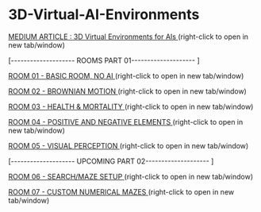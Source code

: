 # 3D-Virtual-AI-Environments

 [MEDIUM ARTICLE : 3D Virtual Environments for AIs ](https://k3no.medium.com/3d-virtual-environments-for-ais-e02de5c4ef1d)
 (right-click to open in new tab/window)

[-------------------- ROOMS PART 01-------------------- ]

[ROOM 01 - BASIC ROOM, NO AI ](https://kenoleon.github.io/3D-Virtual-AI-Environments/room_01/) (right-click to open in new tab/window)

[ROOM 02 - BROWNIAN MOTION ](https://kenoleon.github.io/3D-Virtual-AI-Environments/room_02/) (right-click to open in new tab/window)

[ROOM 03 - HEALTH & MORTALITY ](https://kenoleon.github.io/3D-Virtual-AI-Environments/room_03/) (right-click to open in new tab/window)

[ROOM 04 - POSITIVE AND NEGATIVE ELEMENTS ](https://kenoleon.github.io/3D-Virtual-AI-Environments/room_04/) (right-click to open in new tab/window)


[ROOM 05 - VISUAL PERCEPTION ](https://kenoleon.github.io/3D-Virtual-AI-Environments/room_05/) (right-click to open in new tab/window)

[-------------------- UPCOMING PART 02-------------------- ]

[ROOM 06 - SEARCH/MAZE SETUP ](https://kenoleon.github.io/3D-Virtual-AI-Environments/room_06/) (right-click to open in new tab/window)

[ROOM 07 - CUSTOM NUMERICAL MAZES ](https://kenoleon.github.io/3D-Virtual-AI-Environments/room_07/) (right-click to open in new tab/window)
